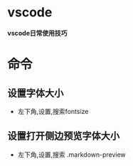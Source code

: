 # vscode
**vscode日常使用技巧**
# 命令

## 设置字体大小

* 左下角,设置,搜索fontsize

## 设置打开侧边预览字体大小

* 左下角,设置,搜索 .markdown-preview